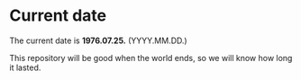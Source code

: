 # Current date

The current date is **1976.07.25.** (YYYY.MM.DD.)

This repository will be good when the world ends, so we will know how long it lasted.